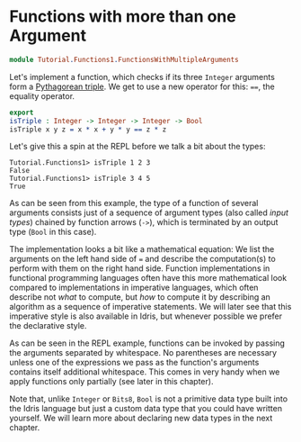 # Functions with more than one Argument

```idris
module Tutorial.Functions1.FunctionsWithMultipleArguments
```

Let's implement a function, which checks if its three `Integer` arguments form a [Pythagorean triple](https://en.wikipedia.org/wiki/Pythagorean_triple). We get to use a new operator for this: `==`, the equality operator.

```idris
export
isTriple : Integer -> Integer -> Integer -> Bool
isTriple x y z = x * x + y * y == z * z
```

Let's give this a spin at the REPL before we talk a bit about the types:

```repl
Tutorial.Functions1> isTriple 1 2 3
False
Tutorial.Functions1> isTriple 3 4 5
True
```

As can be seen from this example, the type of a function of several arguments consists just of a sequence of argument types (also called *input types*) chained by function arrows (`->`), which is terminated by an output type (`Bool` in this case).

The implementation looks a bit like a mathematical equation: We list the arguments on the left hand side of `=` and describe the computation(s) to perform with them on the right hand side. Function implementations in functional programming languages often have this more mathematical look compared to implementations in imperative languages, which often describe not *what* to compute, but *how* to compute it by describing an algorithm as a sequence of imperative statements. We will later see that this imperative style is also available in Idris, but whenever possible we prefer the declarative style.

As can be seen in the REPL example, functions can be invoked by passing the arguments separated by whitespace. No parentheses are necessary unless one of the expressions we pass as the function's arguments contains itself additional whitespace. This comes in very handy when we apply functions only partially (see later in this chapter).

Note that, unlike `Integer` or `Bits8`, `Bool` is not a primitive data type built into the Idris language but just a custom data type that you could have written yourself. We will learn more about declaring new data types in the next chapter.

<!-- vi: filetype=idris2:syntax=markdown
-->
